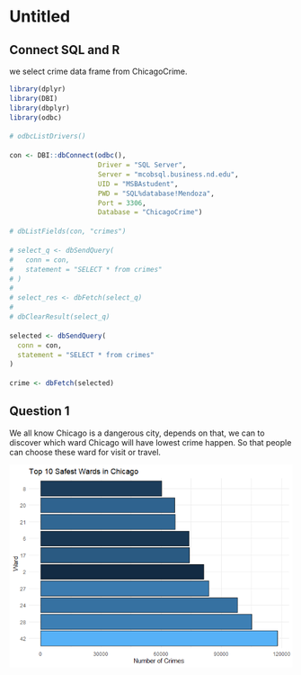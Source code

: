 Untitled
================

## Connect SQL and R

we select crime data frame from ChicagoCrime.

``` r
library(dplyr)
library(DBI)
library(dbplyr)
library(odbc)

# odbcListDrivers()

con <- DBI::dbConnect(odbc(),
                      Driver = "SQL Server",
                      Server = "mcobsql.business.nd.edu",
                      UID = "MSBAstudent",
                      PWD = "SQL%database!Mendoza",
                      Port = 3306, 
                      Database = "ChicagoCrime")

# dbListFields(con, "crimes")

# select_q <- dbSendQuery(
#   conn = con, 
#   statement = "SELECT * from crimes"
# )
# 
# select_res <- dbFetch(select_q)
# 
# dbClearResult(select_q)

selected <- dbSendQuery(
  conn = con, 
  statement = "SELECT * from crimes"
)

crime <- dbFetch(selected)
```

## Question 1

We all know Chicago is a dangerous city, depends on that, we can to
discover which ward Chicago will have lowest crime happen. So that
people can choose these ward for visit or travel.

![](readme_files/figure-gfm/pressure-1.png)<!-- -->
